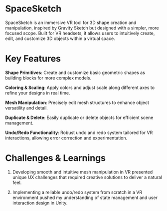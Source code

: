 # SpaceSketch
SpaceSketch is an immersive VR tool for 3D shape creation and manipulation, inspired by Gravity Sketch but designed with a simpler, more focused scope. Built for VR headsets, it allows users to intuitively create, edit, and customize 3D objects within a virtual space.

# Key Features
**Shape Primitives**: Create and customize basic geometric shapes as building blocks for more complex models.

**Coloring & Scaling**: Apply colors and adjust scale along different axes to refine your designs in real time.

**Mesh Manipulation**: Precisely edit mesh structures to enhance object versatility and detail.

**Duplicate & Delete**: Easily duplicate or delete objects for efficient scene management.

**Undo/Redo Functionality**: Robust undo and redo system tailored for VR interactions, allowing error correction and experimentation.

# Challenges & Learnings
1. Developing smooth and intuitive mesh manipulation in VR presented unique UX challenges that required creative solutions to deliver a natural feel.

2. Implementing a reliable undo/redo system from scratch in a VR environment pushed my understanding of state management and user interaction design in Unity.
